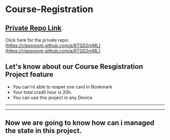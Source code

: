 # Course-Registration

## [ Private Repo Link](https://classroom.github.com/a/8TQS2mML)

Click here for the private repo: [https://classroom.github.com/a/8TQS2mML](https://classroom.github.com/a/8TQS2mML)



##  Let's know about our Course Resgistration Project feature
 - You can'nt able to reapet one card in Bookmark
 - Your total cradit hour is 20h.
 - You can use this project in any Device

___
___

## Now we are going to know how can i managed the state in this project.

